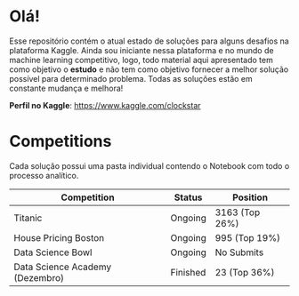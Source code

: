 # Olá!

Esse repositório contém o atual estado de soluções para alguns desafios na plataforma Kaggle. Ainda sou iniciante nessa plataforma e no mundo de machine learning competitivo, logo, todo material aqui apresentado tem como objetivo  o **estudo** e não tem como objetivo fornecer a melhor solução possível para determinado problema. Todas as soluções estão em constante mudança e melhora!

**Perfil no Kaggle**: https://www.kaggle.com/clockstar


# Competitions

Cada solução possui uma pasta individual contendo o Notebook com todo o processo analítico.

| Competition | Status | Position |
|--|--|--|
| Titanic | Ongoing | 3163 (Top 26%) |
| House Pricing Boston | Ongoing | 995 (Top 19%) |
| Data Science Bowl | Ongoing | No Submits |
| Data Science Academy (Dezembro) | Finished | 23 (Top 36%) |



